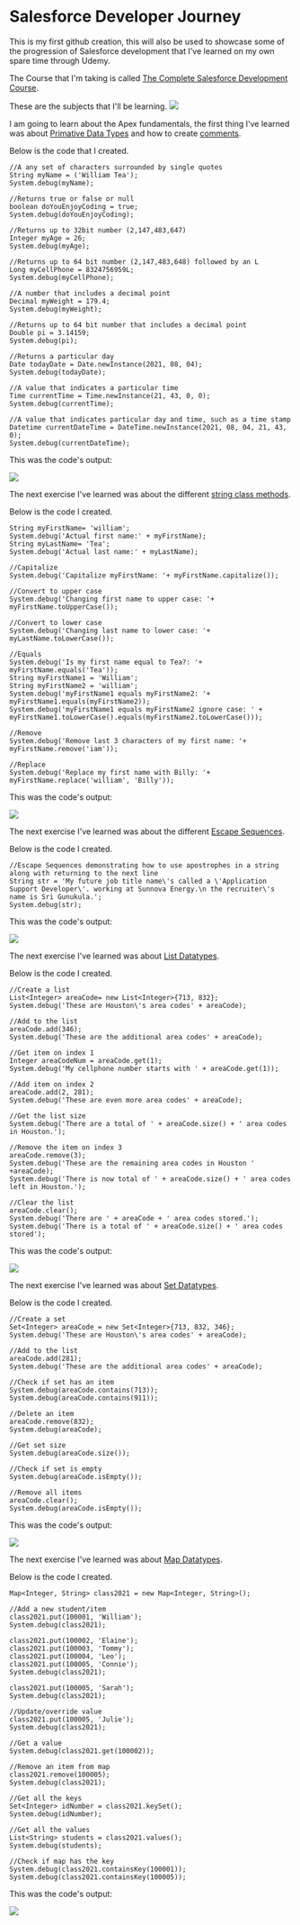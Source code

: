 # Salesforce Developer Journey

This is my first github creation, this will also be used to showcase some of the progression of Salesforce development that I've learned on my own spare time through Udemy.

The Course that I'm taking is called [The Complete Salesforce Development Course](https://www.udemy.com/course/salesforce-development/).

These are the subjects that I'll be learning.
<img src="/images/Udemy - What you'll learn.PNG" />

I am going to learn about the Apex fundamentals, the first thing I've learned was about [Primative Data Types](https://developer.salesforce.com/docs/atlas.en-us.apexcode.meta/apexcode/langCon_apex_primitives.htm) and how to create [comments](https://developer.salesforce.com/docs/atlas.en-us.apexcode.meta/apexcode/langCon_apex_expressions_comments.htm).

Below is the code that I created.
```apex
//A any set of characters surrounded by single quotes
String myName = ('William Tea');
System.debug(myName);

//Returns true or false or null
boolean doYouEnjoyCoding = true;
System.debug(doYouEnjoyCoding);

//Returns up to 32bit number (2,147,483,647)
Integer myAge = 26;
System.debug(myAge);

//Returns up to 64 bit number (2,147,483,648) followed by an L
Long myCellPhone = 8324756959L;
System.debug(myCellPhone);

//A number that includes a decimal point
Decimal myWeight = 179.4;
System.debug(myWeight);

//Returns up to 64 bit number that includes a decimal point
Double pi = 3.14159;
System.debug(pi);

//Returns a particular day
Date todayDate = Date.newInstance(2021, 08, 04);
System.debug(todayDate);

//A value that indicates a particular time
Time currentTime = Time.newInstance(21, 43, 0, 0);
System.debug(currentTime);

//A value that indicates particular day and time, such as a time stamp
Datetime currentDateTime = DateTime.newInstance(2021, 08, 04, 21, 43, 0);
System.debug(currentDateTime);
```

This was the code's output:

<img src="/images/Primative Data Types.PNG" />

The next exercise I've learned was about the different [string class methods](https://developer.salesforce.com/docs/atlas.en-us.apexref.meta/apexref/apex_methods_system_string.htm).

Below is the code I created.
```apex
String myFirstName= 'william';
System.debug('Actual first name:' + myFirstName);
String myLastName= 'Tea';
System.debug('Actual last name:' + myLastName);

//Capitalize
System.debug('Capitalize myFirstName: '+ myFirstName.capitalize());

//Convert to upper case
System.debug('Changing first name to upper case: '+ myFirstName.toUpperCase());

//Convert to lower case
System.debug('Changing last name to lower case: '+ myLastName.toLowerCase());

//Equals
System.debug('Is my first name equal to Tea?: '+ myFirstName.equals('Tea'));
String myFirstName1 = 'William';
String myFirstName2 = 'william';
System.debug('myFirstName1 equals myFirstName2: '+ myFirstName1.equals(myFirstName2));
System.debug('myFirstName1 equals myFirstName2 ignore case: ' + myFirstName1.toLowerCase().equals(myFirstName2.toLowerCase()));

//Remove
System.debug('Remove last 3 characters of my first name: '+ myFirstName.remove('iam'));

//Replace
System.debug('Replace my first name with Billy: '+ myFirstName.replace('william', 'Billy'));
```

This was the code's output:

<img src="/images/String Class Methods.PNG" />

The next exercise I've learned was about the different [Escape Sequences](https://developer.salesforce.com/docs/atlas.en-us.soql_sosl.meta/soql_sosl/sforce_api_calls_soql_select_quotedstringescapes.htm).

Below is the code I created.
```apex
//Escape Sequences demonstrating how to use apostrophes in a string along with returning to the next line 
String str = 'My future job title name\'s called a \'Application Support Developer\'. working at Sunnova Energy.\n the recruiter\'s name is Sri Gunukula.';
System.debug(str);
```

This was the code's output:

<img src="/images/Escape Sequence.PNG" />

The next exercise I've learned was about [List Datatypes](https://developer.salesforce.com/docs/atlas.en-us.apexcode.meta/apexcode/langCon_apex_collections_lists.htm).

Below is the code I created.
```apex
//Create a list
List<Integer> areaCode= new List<Integer>{713, 832};
System.debug('These are Houston\'s area codes' + areaCode);

//Add to the list
areaCode.add(346);
System.debug('These are the additional area codes' + areaCode);

//Get item on index 1
Integer areaCodeNum = areaCode.get(1);
System.debug('My cellphone number starts with ' + areaCode.get(1));

//Add item on index 2
areaCode.add(2, 281);
System.debug('These are even more area codes' + areaCode);

//Get the list size
System.debug('There are a total of ' + areaCode.size() + ' area codes in Houston.');

//Remove the item on index 3
areaCode.remove(3);
System.debug('These are the remaining area codes in Houston ' +areaCode);
System.debug('There is now total of ' + areaCode.size() + ' area codes left in Houston.');

//Clear the list
areaCode.clear();
System.debug('There are ' + areaCode + ' area codes stored.');
System.debug('There is a total of ' + areaCode.size() + ' area codes stored');
```

This was the code's output:

<img src="/images/List Data Types.PNG" />

The next exercise I've learned was about  [Set Datatypes](https://developer.salesforce.com/docs/atlas.en-us.apexcode.meta/apexcode/langCon_apex_collections_sets.htm).

Below is the code I created.
```apex
//Create a set
Set<Integer> areaCode = new Set<Integer>{713, 832, 346};
System.debug('These are Houston\'s area codes' + areaCode);

//Add to the list
areaCode.add(281);
System.debug('These are the additional area codes' + areaCode);

//Check if set has an item
System.debug(areaCode.contains(713));
System.debug(areaCode.contains(911));

//Delete an item
areaCode.remove(832);
System.debug(areaCode);

//Get set size
System.debug(areaCode.size());

//Check if set is empty
System.debug(areaCode.isEmpty());

//Remove all items
areaCode.clear();
System.debug(areaCode.isEmpty());
```

This was the code's output:

<img src="/images/Set Data Types.PNG" />

The next exercise I've learned was about  [Map Datatypes](https://developer.salesforce.com/docs/atlas.en-us.apexcode.meta/apexcode/langCon_apex_collections_maps.htm).

Below is the code I created.
```apex
Map<Integer, String> class2021 = new Map<Integer, String>();

//Add a new student/item
class2021.put(100001, 'William');
System.debug(class2021);

class2021.put(100002, 'Elaine');
class2021.put(100003, 'Tommy');
class2021.put(100004, 'Leo');
class2021.put(100005, 'Connie');
System.debug(class2021);

class2021.put(100005, 'Sarah');
System.debug(class2021);

//Update/override value
class2021.put(100005, 'Julie');
System.debug(class2021);

//Get a value
System.debug(class2021.get(100002));

//Remove an item from map
class2021.remove(100005);
System.debug(class2021);

//Get all the keys
Set<Integer> idNumber = class2021.keySet();
System.debug(idNumber);

//Get all the values
List<String> students = class2021.values();
System.debug(students);

//Check if map has the key
System.debug(class2021.containsKey(100001));
System.debug(class2021.containsKey(100005));
```

This was the code's output:

<img src="/images/Map Data Types.PNG" />


